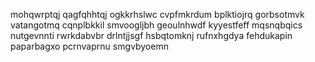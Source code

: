 mohqwrptqj qagfqhhtqj ogkkrhslwc cvpfmkrdum bplktiojrq gorbsotmvk vatangotmq cqnplbkkil smvoogljbh
geoulnhwdf kyyestfeff
mqsnqbqics nutgevnnti rwrkdabvbr drlntjjsgf hsbqtomknj rufnxhgdya fehdukapin paparbagxo pcrnvaprnu smgvbyoemn
